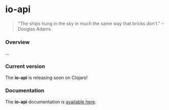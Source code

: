 
# io-api
> "The ships hung in the sky in much the same way that bricks don't." – Douglas Adams

### Overview
...

### Current version
The <strong>io-api</strong> is releasing soon on Clojars!

### Documentation
The <strong>io-api</strong> documentation is [available here](documentation/COVER.md).
